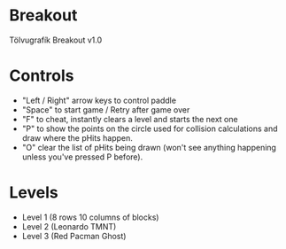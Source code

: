 # Breakout
Tölvugrafík Breakout v1.0

# Controls
- 	"Left / Right" arrow keys to control paddle
-	"Space" to start game / Retry after game over
-	"F" to cheat, instantly clears a level and starts the next one
-   "P" to show the points on the circle used for collision calculations and draw where the pHits happen.
-   "O" clear the list of pHits being drawn (won't see anything happening unless you've pressed P before).

# Levels
-	Level 1 (8 rows 10 columns of blocks) 
- 	Level 2 (Leonardo TMNT)
- 	Level 3 (Red Pacman Ghost)
